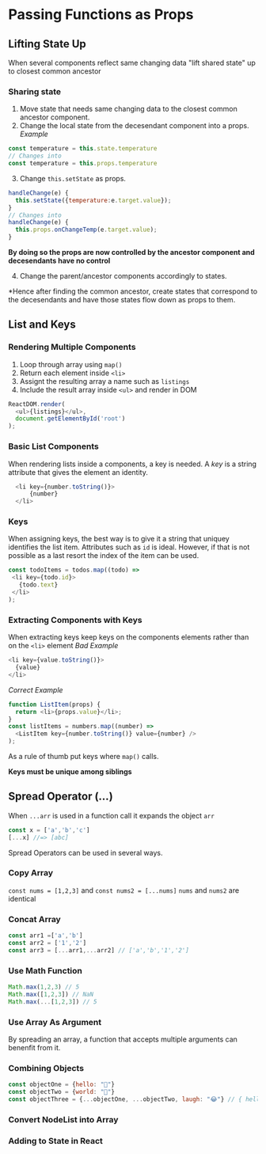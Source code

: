 # Passing Functions as Props

## Lifting State Up
When several components reflect same changing data "lift shared state" up to closest common ancestor  
### Sharing state 
1. Move state that needs same changing data to the closest common ancestor component.
2. Change the local state from the decesendant component into a props.
*Example*
```JavaScript
const temperature = this.state.temperature
// Changes into
const temperature = this.props.temperature
```
3. Change `this.setState` as props.
```JavaScript
handleChange(e) {
  this.setState({temperature:e.target.value});
}
// Changes into
handleChange(e) {
  this.props.onChangeTemp(e.target.value);
}
```
  **By doing so the props are now controlled by the ancestor component and decesendants have no control**
  
4. Change the parent/ancestor components accordingly to states.

*Hence after finding the common ancestor, create states that correspond to the decesendants and have those states flow down as props to them.

## List and Keys

### Rendering Multiple Components
1. Loop through array using `map()`
2. Return each element inside `<li>`
3. Assignt the resulting array a name such as `listings`
4. Include the result array inside `<ul>` and render in DOM
```JavaScript
ReactDOM.render(
  <ul>{listings}</ul>,
  document.getElementById('root')
);
```

### Basic List Components
When rendering lists inside a components, a key is needed. A *key* is a string attribute that gives the element an identity.
```JavaScript
  <li key={number.toString()}>
      {number}
  </li>
 ```
 
 ### Keys
 When assigning keys, the best way is to give it a string that uniquey identifies the list item.
 Attributes such as `id` is ideal. However, if that is not possible as a last resort the index of the item can be used.
 ```JavaScript
 const todoItems = todos.map((todo) =>
  <li key={todo.id}>
    {todo.text}
  </li>
);
```

### Extracting Components with Keys
When extracting keys keep keys on the components elements rather than on the `<li>` element
*Bad Example*
```JavaScript
<li key={value.toString()}>
  {value}
</li>
```
*Correct Example*
```JavaScript
function ListItem(props) {
  return <li>{props.value}</li>;
}
const listItems = numbers.map((number) =>
  <ListItem key={number.toString()} value={number} />
);
```
As a rule of thumb put keys where `map()` calls.

**Keys must be unique among siblings**

## Spread Operator (...)
When `...arr` is used in a function call it expands the object `arr`
```JavaScript
const x = ['a','b','c']
[...x] //=> [abc]
```
Spread Operators can be used in several ways.
### Copy Array
`const nums = [1,2,3]` and `const nums2 = [...nums]`
`nums` and `nums2` are identical

### Concat Array
```JavaScript
const arr1 =['a','b']
const arr2 = ['1','2']
const arr3 = [...arr1,...arr2] // ['a','b','1','2']
```

### Use Math Function
```JavaScript
Math.max(1,2,3) // 5
Math.max([1,2,3]) // NaN
Math.max(...[1,2,3]) // 5
```

### Use Array As Argument
By spreading an array, a function that accepts multiple arguments can benenfit from it.

### Combining Objects
```JavaScript
const objectOne = {hello: "🤪"}
const objectTwo = {world: "🐻"}
const objectThree = {...objectOne, ...objectTwo, laugh: "😂"} // { hello: "🤪", world: "🐻", laugh: "😂" }
```

### Convert NodeList into Array

### Adding to State in React
